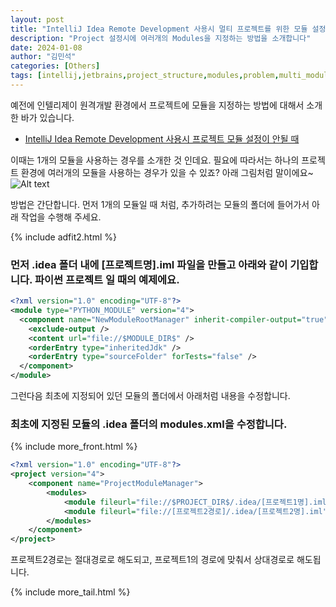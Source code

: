 ```yaml
---
layout: post
title: "IntelliJ Idea Remote Development 사용시 멀티 프로젝트를 위한 모듈 설정"
description: "Project 설정시에 여러개의 Modules을 지정하는 방법을 소개합니다"
date: 2024-01-08
author: "김민석"
categories: [Others]
tags: [intellij,jetbrains,project_structure,modules,problem,multi_module,multi_project]
---
```

예전에 인텔리제이 원격개발 환경에서 프로젝트에 모듈을 지정하는 방법에 대해서 소개한 바가 있습니다.
- [IntelliJ Idea Remote Development 사용시 프로젝트 모듈 설정이 안될 때](https://reddol18.pe.kr/IntelliJ-Remote-Modules-Problem)

이때는 1개의 모듈을 사용하는 경우를 소개한 것 인데요. 필요에 따라서는 하나의 프로젝트 환경에 여러개의 모듈을 사용하는 경우가 있을 수 있죠?
아래 그림처럼 말이에요~
![Alt text](https://reddol18.github.io/dev5min/images/20240108/image.png)

방법은 간단합니다. 먼저 1개의 모듈일 때 처럼, 추가하려는 모듈의 폴더에 들어가서 아래 작업을 수행해 주세요.

{% include adfit2.html %}

### 먼저 .idea 폴더 내에 [프로젝트명].iml 파일을 만들고 아래와 같이 기입합니다. 파이썬 프로젝트 일 때의 예제에요.

```xml
<?xml version="1.0" encoding="UTF-8"?>
<module type="PYTHON_MODULE" version="4">
  <component name="NewModuleRootManager" inherit-compiler-output="true">
    <exclude-output />
    <content url="file://$MODULE_DIR$" />
    <orderEntry type="inheritedJdk" />
    <orderEntry type="sourceFolder" forTests="false" />
  </component>
</module>
```

그런다음 최초에 지정되어 있던 모듈의 폴더에서 아래처럼 내용을 수정합니다.

### 최초에 지정된 모듈의 .idea 폴더의 modules.xml을 수정합니다.

{% include more_front.html %}

```xml
<?xml version="1.0" encoding="UTF-8"?>
<project version="4">
    <component name="ProjectModuleManager">
        <modules>
            <module fileurl="file://$PROJECT_DIR$/.idea/[프로젝트1명].iml" filepath="$PROJECT_DIR$/.idea/[프로젝트1명].iml" />
            <module fileurl="file://[프로젝트2경로]/.idea/[프로젝트2명].iml" filepath="[프로젝트2경로]/.idea/[프로젝트2명].iml" />
        </modules>
    </component>
</project>
```

프로젝트2경로는 절대경로로 해도되고, 프로젝트1의 경로에 맞춰서 상대경로로 해도됩니다.        

{% include more_tail.html %}